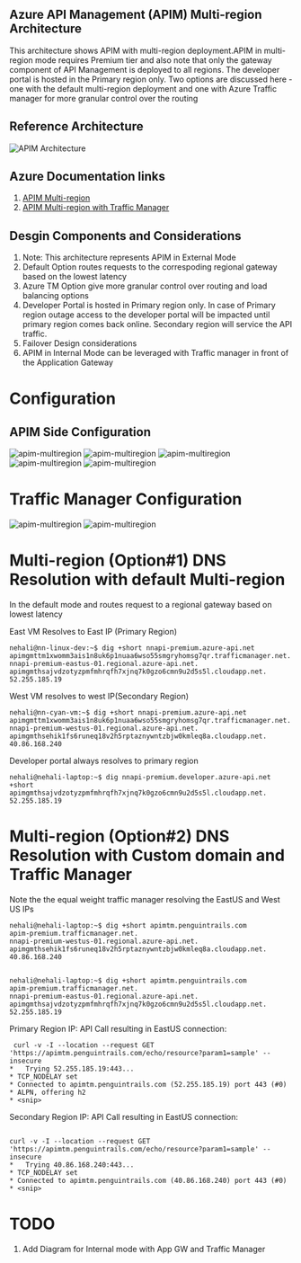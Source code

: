 ## Azure API Management (APIM) Multi-region Architecture

This architecture shows APIM with multi-region deployment.APIM in multi-region mode requires Premium tier and also note that only the gateway component of API Management is deployed to all regions. The developer portal is hosted in the Primary region only.  Two options are discussed here - one with the default multi-region deployment and one with Azure Traffic manager for more granular control over the routing


## Reference Architecture

![APIM Architecture](images/multi-region/apim-multi-region.png)


## Azure Documentation links

1. [APIM Multi-region](https://docs.microsoft.com/en-us/azure/api-management/api-management-howto-deploy-multi-region)
2. [APIM Multi-region with Traffic Manager](https://docs.microsoft.com/en-us/azure/api-management/api-management-howto-deploy-multi-region#-use-custom-routing-to-api-management-regional-gateways)


## Desgin Components and Considerations
1. Note: This architecture represents APIM in External Mode
2. Default Option routes requests to the correspoding regional gateway based on the lowest latency
3. Azure TM Option give more granular control over routing and load balancing options
4. Developer Portal is hosted in Primary region only. In case of Primary region outage access to the developer portal will be impacted until primary region comes back online. Secondary region will service the API traffic.
5. Failover Design considerations
6. APIM in Internal Mode can be leveraged with Traffic manager in front of the Application Gateway 



# Configuration

## APIM Side Configuration
![apim-multiregion](images/multi-region/apim-location.png)
![apim-multiregion](images/multi-region/apim-premium-properties.png)
![apim-multiregion](images/multi-region/apim-east.png)
![apim-multiregion](images/multi-region/apim-west.png)
![apim-multiregion](images/multi-region/custom-domain.png)

# Traffic Manager Configuration

![apim-multiregion](images/multi-region/TM-configuration.png)
![apim-multiregion](images/multi-region/tm-endpoints.png)



# Multi-region (Option#1) DNS Resolution with default Multi-region

In the default mode and routes request to a regional gateway based on lowest latency

East VM Resolves to East IP (Primary Region)
```
nehali@nn-linux-dev:~$ dig +short nnapi-premium.azure-api.net
apimgmttm1xwomm3ais1n8uk6p1nuaa6wso55smgryhomsg7qr.trafficmanager.net.
nnapi-premium-eastus-01.regional.azure-api.net.
apimgmthsajvdzotyzpmfmhrqfh7xjnq7k0gzo6cmn9u2d5s5l.cloudapp.net.
52.255.185.19

```
West VM resolves to west IP(Secondary Region)
```
nehali@nn-cyan-vm:~$ dig +short nnapi-premium.azure-api.net
apimgmttm1xwomm3ais1n8uk6p1nuaa6wso55smgryhomsg7qr.trafficmanager.net.
nnapi-premium-westus-01.regional.azure-api.net.
apimgmthsehik1fs6runeq18v2h5rptaznywntzbjw0kmleq8a.cloudapp.net.
40.86.168.240

```
Developer portal always resolves to primary region

```
nehali@nehali-laptop:~$ dig nnapi-premium.developer.azure-api.net +short
apimgmthsajvdzotyzpmfmhrqfh7xjnq7k0gzo6cmn9u2d5s5l.cloudapp.net.
52.255.185.19

```

# Multi-region (Option#2) DNS Resolution with Custom domain and Traffic Manager

Note the the equal weight traffic manager resolving the EastUS and West US IPs

```
nehali@nehali-laptop:~$ dig +short apimtm.penguintrails.com
apim-premium.trafficmanager.net.
nnapi-premium-westus-01.regional.azure-api.net.
apimgmthsehik1fs6runeq18v2h5rptaznywntzbjw0kmleq8a.cloudapp.net.
40.86.168.240


nehali@nehali-laptop:~$ dig +short apimtm.penguintrails.com
apim-premium.trafficmanager.net.
nnapi-premium-eastus-01.regional.azure-api.net.
apimgmthsajvdzotyzpmfmhrqfh7xjnq7k0gzo6cmn9u2d5s5l.cloudapp.net.
52.255.185.19

```
Primary Region IP: API Call resulting in EastUS connection:

```
 curl -v -I --location --request GET 'https://apimtm.penguintrails.com/echo/resource?param1=sample' --insecure
*   Trying 52.255.185.19:443...
* TCP_NODELAY set
* Connected to apimtm.penguintrails.com (52.255.185.19) port 443 (#0)
* ALPN, offering h2
* <snip>

```
Secondary Region IP: API Call resulting in EastUS connection:
```

curl -v -I --location --request GET 'https://apimtm.penguintrails.com/echo/resource?param1=sample' --insecure
*   Trying 40.86.168.240:443...
* TCP_NODELAY set
* Connected to apimtm.penguintrails.com (40.86.168.240) port 443 (#0)
* <snip>
```

# TODO
1. Add Diagram for Internal mode with App GW and Traffic Manager
